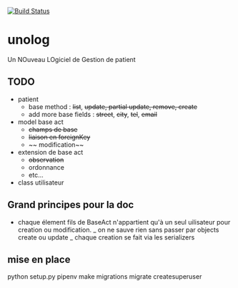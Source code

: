 [![Build Status](https://travis-ci.org/jgirardet/unolog.svg?branch=master)](https://travis-ci.org/jgirardet/unolog)


# unolog
Un NOuveau LOgiciel de Gestion de patient



## TODO 
- patient
  - base method : ~~list~~, ~~update, partial update, remove, create~~
  - add more base fields : ~~street~~, ~~city~~, ~~tel~~, ~~email~~
- model base act
  - ~~champs de base~~
  - ~~liaison en foreignKey~~
  - ~~ modification~~
- extension de base act
  - ~~observation~~
  - ordonnance
  - etc...
- class utilisateur



## Grand principes pour la doc
- chaque élement fils de BaseAct n'appartient qu'à un seul uilisateur pour
  creation ou modification.
_ on ne sauve rien sans passer par objects create ou update
_ chaque creation se fait via les serializers

## mise en place
python setup.py pipenv
make migrations
migrate
createsuperuser

